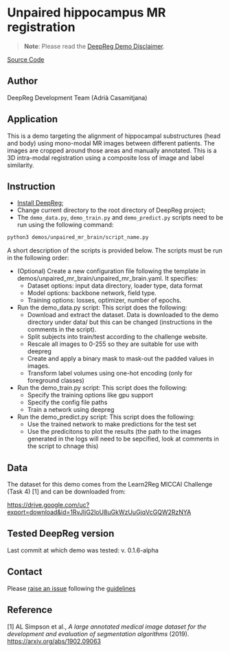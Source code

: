 # Unpaired hippocampus MR registration

> **Note**: Please read the
> [DeepReg Demo Disclaimer](introduction.html#demo-disclaimer).

[Source Code](https://github.com/DeepRegNet/DeepReg/tree/master/demos/unpaired_mr_brain)

## Author

DeepReg Development Team (Adrià Casamitjana)

## Application

This is a demo targeting the alignment of hippocampal substructures (head and body)
using mono-modal MR images between different patients. The images are cropped around
those areas and manually annotated. This is a 3D intra-modal registration using a
composite loss of image and label similarity.

## Instruction

- [Install DeepReg](https://deepreg.readthedocs.io/en/latest/getting_started/install.html);
- Change current directory to the root directory of DeepReg project;
- The `demo_data.py`, `demo_train.py` and `demo_predict.py` scripts need to be run using
  the following command:

```bash
python3 demos/unpaired_mr_brain/script_name.py
```

A short description of the scripts is provided below. The scripts must be run in the
following order:

- (Optional) Create a new configuration file following the template in
  demos/unpaired_mr_brain/unpaired_mr_brain.yaml. It specifies:
  - Dataset options: input data directory, loader type, data format
  - Model options: backbone network, field type.
  - Training options: losses, optimizer, number of epochs.
- Run the demo_data.py script: This script does the following:
  - Download and extract the dataset. Data is downloaded to the demo directory under
    data/ but this can be changed (instructions in the comments in the script).
  - Split subjects into train/test according to the challenge website.
  - Rescale all images to 0-255 so they are suitable for use with deepreg
  - Create and apply a binary mask to mask-out the padded values in images.
  - Transform label volumes using one-hot encoding (only for foreground classes)
- Run the demo_train.py script: This script does the following:
  - Specify the training options like gpu support
  - Specify the config file paths
  - Train a network using deepreg
- Run the demo_predict.py script: This script does the following:
  - Use the trained network to make predictions for the test set
  - Use the predicitons to plot the results (the path to the images generated in the
    logs will need to be sepcified, look at comments in the script to chnage this)

## Data

The dataset for this demo comes from the Learn2Reg MICCAI Challenge (Task 4) [1] and can
be downloaded from:

https://drive.google.com/uc?export=download&id=1RvJIjG2loU8uGkWzUuGjqVcGQW2RzNYA

## Tested DeepReg version

Last commit at which demo was tested: v. 0.1.6-alpha

## Contact

Please [raise an issue](https://github.com/DeepRegNet/DeepReg/issues/new) following the
[guidelines](https://deepreg.readthedocs.io/en/latest/contributing/guide.html)

## Reference

[1] AL Simpson et al., _A large annotated medical image dataset for the development and
evaluation of segmentation algorithms_ (2019). https://arxiv.org/abs/1902.09063
